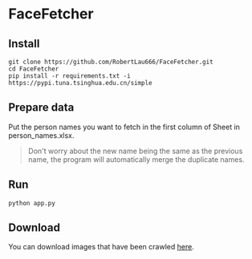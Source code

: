 # FaceFetcher
## Install
```
git clone https://github.com/RobertLau666/FaceFetcher.git
cd FaceFetcher
pip install -r requirements.txt -i https://pypi.tuna.tsinghua.edu.cn/simple
```
## Prepare data
Put the person names you want to fetch in the first column of Sheet in person_names.xlsx.
> Don't worry about the new name being the same as the previous name, the program will automatically merge the duplicate names.
## Run
```
python app.py
```
## Download
You can download images that have been crawled [here](https://drive.google.com/drive/folders/1JiR2HGW2DwlLVyxhAfPeI15_o-97nBC5?usp=sharing).
